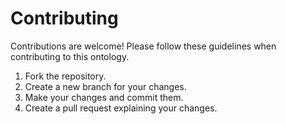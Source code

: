 # Contributing

Contributions are welcome! Please follow these guidelines when contributing to this ontology.

1. Fork the repository.
2. Create a new branch for your changes.
3. Make your changes and commit them.
4. Create a pull request explaining your changes.

